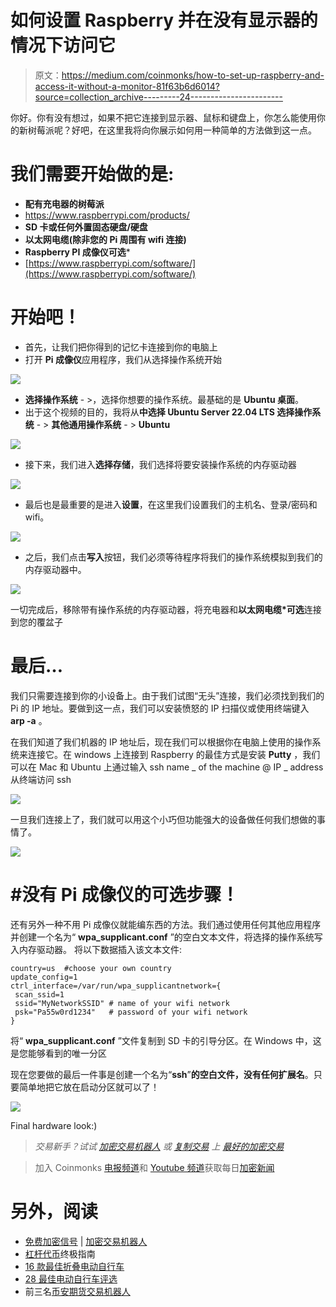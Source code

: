 # 如何设置 Raspberry 并在没有显示器的情况下访问它

> 原文：<https://medium.com/coinmonks/how-to-set-up-raspberry-and-access-it-without-a-monitor-81f63b6d6014?source=collection_archive---------24----------------------->

你好。你有没有想过，如果不把它连接到显示器、鼠标和键盘上，你怎么能使用你的新树莓派呢？好吧，在这里我将向你展示如何用一种简单的方法做到这一点。

# 我们需要开始做的是:

*   **配有充电器的树莓派**
*   https://www.raspberrypi.com/products/
*   **SD 卡或任何外置固态硬盘/硬盘**
*   **以太网电缆(除非您的 Pi 周围有 wifi 连接)**
*   **Raspberry PI 成像仪可选***
*   [https://www.raspberrypi.com/software/](https://www.raspberrypi.com/software/)

# 开始吧！

*   首先，让我们把你得到的记忆卡连接到你的电脑上
*   打开 **Pi 成像仪**应用程序，我们从选择操作系统开始

![](img/7ca22d99451845459fab1c06223852c7.png)

*   **选择操作系统** - >，选择你想要的操作系统。最基础的是 **Ubuntu 桌面**。
*   出于这个视频的目的，我将从**中选择 **Ubuntu Server 22.04 LTS** 选择操作系统** - > **其他通用操作系统** - > **Ubuntu**

![](img/ce67f2c37de020c79d82f33ca71843bc.png)

*   接下来，我们进入**选择存储**，我们选择将要安装操作系统的内存驱动器

![](img/0abcfba0bce973dd6f301beda652a965.png)

*   最后也是最重要的是进入**设置**，在这里我们设置我们的主机名、登录/密码和 wifi。

![](img/9a588f0f95327b8d560342dee8c370ea.png)

*   之后，我们点击**写入**按钮，我们必须等待程序将我们的操作系统模拟到我们的内存驱动器中。

![](img/18a03462baffef4139a88bb8be2b7f08.png)

一切完成后，移除带有操作系统的内存驱动器，将充电器和**以太网电缆*可选**连接到您的覆盆子

# 最后…

我们只需要连接到你的小设备上。由于我们试图“无头”连接，我们必须找到我们的 Pi 的 IP 地址。要做到这一点，我们可以安装愤怒的 IP 扫描仪或使用终端键入 **arp -a** 。

在我们知道了我们机器的 IP 地址后，现在我们可以根据你在电脑上使用的操作系统来连接它。在 windows 上连接到 Raspberry 的最佳方式是安装 **Putty** ，我们可以在 Mac 和 Ubuntu 上通过输入 ssh name _ of the machine @ IP _ address 从终端访问 ssh

![](img/445d682737b3b272a6e9c2a7c29f4aa3.png)

一旦我们连接上了，我们就可以用这个小巧但功能强大的设备做任何我们想做的事情了。

![](img/95cecfc92fd12f1e36f1ab3691544730.png)

# #没有 Pi 成像仪的可选步骤！

还有另外一种不用 Pi 成像仪就能编东西的方法。我们通过使用任何其他应用程序并创建一个名为“ **wpa_supplicant.conf** ”的空白文本文件，将选择的操作系统写入内存驱动器。
将以下数据插入该文本文件:

```
country=us  #choose your own country
update_config=1
ctrl_interface=/var/run/wpa_supplicantnetwork={
 scan_ssid=1
 ssid="MyNetworkSSID" # name of your wifi network
 psk="Pa55w0rd1234"   # password of your wifi network
}
```

将“ **wpa_supplicant.conf** ”文件复制到 SD 卡的引导分区。在 Windows 中，这是您能够看到的唯一分区

现在您要做的最后一件事是创建一个名为“**ssh**”**的空白文件，没有任何扩展名**。只要简单地把它放在启动分区就可以了！

![](img/2c857f2ca2401b41d8741fd45b341a83.png)

Final hardware look:)

> *交易新手？试试* [*加密交易机器人*](/coinmonks/crypto-trading-bot-c2ffce8acb2a) *或* [*复制交易*](/coinmonks/top-10-crypto-copy-trading-platforms-for-beginners-d0c37c7d698c) *上* [*最好的加密交易*](/coinmonks/crypto-exchange-dd2f9d6f3769)

> 加入 Coinmonks [电报频道](https://t.me/coincodecap)和 [Youtube 频道](https://www.youtube.com/c/coinmonks/videos)获取每日[加密新闻](http://coincodecap.com/)

# 另外，阅读

*   [免费加密信号](/coinmonks/free-crypto-signals-48b25e61a8da) | [加密交易机器人](/coinmonks/crypto-trading-bot-c2ffce8acb2a)
*   [杠杆代币](/coinmonks/leveraged-token-3f5257808b22)终极指南
*   [16 款最佳折叠电动自行车](/coinmonks/top-17-folding-electric-bikes-5e296f0918cb)
*   [28 最佳电动自行车评选](/coinmonks/the-28-best-electric-bikes-review-and-buying-guide-in-2023-7bb3146cb403)
*   前三名[币安期货交易机器人](/coinmonks/top-3-binance-futures-trading-bots-e6031f84b3f9)